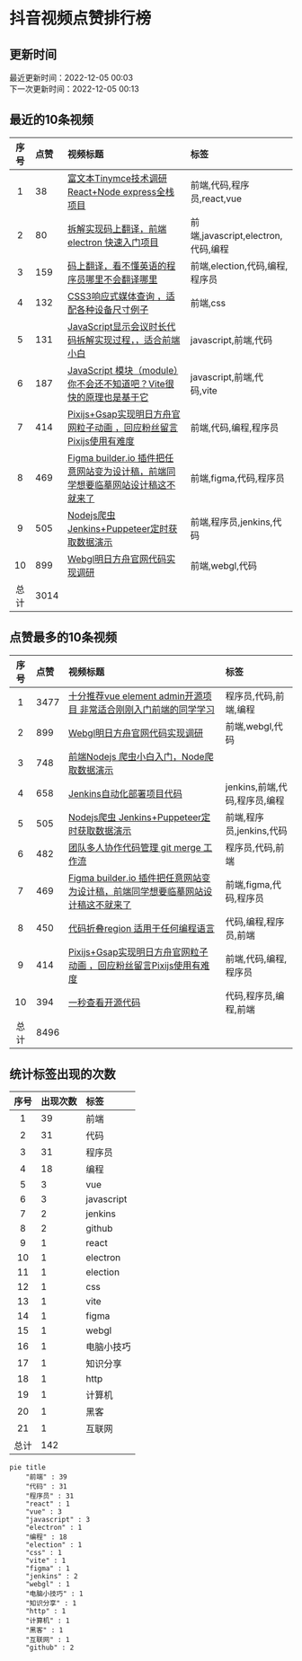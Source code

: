 # 抖音视频点赞排行榜

## 更新时间

最近更新时间：2022-12-05 00:03<br/>下一次更新时间：2022-12-05 00:13

## 最近的10条视频

|序号|点赞|视频标题|标签|
|:--:|:--|:--|:--|
|1|38|[富文本Tinymce技术调研React+Node express全栈项目     ](https://douyin.com/video/7173280854037351688)|前端,代码,程序员,react,vue|
|2|80|[拆解实现码上翻译，前端 electron 快速入门项目     ](https://douyin.com/video/7172833400963763463)|前端,javascript,electron,代码,编程|
|3|159|[码上翻译，看不懂英语的程序员哪里不会翻译哪里    ](https://douyin.com/video/7172194750777281828)|前端,election,代码,编程,程序员|
|4|132|[CSS3响应式媒体查询 ，适配各种设备尺寸例子 ](https://douyin.com/video/7171846490917195016)|前端,css|
|5|131|[JavaScript显示会议时长代码拆解实现过程，，适合前端小白  ](https://douyin.com/video/7171537579060382990)|javascript,前端,代码|
|6|187|[JavaScript 模块（module）你不会还不知道吧？Vite很快的原理也是基于它    ](https://douyin.com/video/7171175488021384455)|javascript,前端,代码,vite|
|7|414|[Pixijs+Gsap实现明日方舟官网粒子动画 ，回应粉丝留言Pixijs使用有难度    ](https://douyin.com/video/7170813541367221518)|前端,代码,编程,程序员|
|8|469|[Figma builder.io 插件把任意网站变为设计稿，前端同学想要临摹网站设计稿这不就来了    ](https://douyin.com/video/7170354855603621150)|前端,figma,代码,程序员|
|9|505|[Nodejs爬虫 Jenkins+Puppeteer定时获取数据演示    ](https://douyin.com/video/7170040411379993887)|前端,程序员,jenkins,代码|
|10|899|[Webgl明日方舟官网代码实现调研     ](https://douyin.com/video/7169612171553361183)|前端,webgl,代码|
|总计|3014|||

## 点赞最多的10条视频

|序号|点赞|视频标题|标签|
|:--:|:--|:--|:--|
|1|3477|[十分推荐vue element admin开源项目 非常适合刚刚入门前端的同学学习   ](https://douyin.com/video/7161996754227907873)|程序员,代码,前端,编程|
|2|899|[Webgl明日方舟官网代码实现调研     ](https://douyin.com/video/7169612171553361183)|前端,webgl,代码|
|3|748|[前端Nodejs 爬虫小白入门，Node爬取数据演示](https://douyin.com/video/7167758991055998222)||
|4|658|[Jenkins自动化部署项目代码          ](https://douyin.com/video/7165912754023419172)|jenkins,前端,代码,程序员,编程|
|5|505|[Nodejs爬虫 Jenkins+Puppeteer定时获取数据演示    ](https://douyin.com/video/7170040411379993887)|前端,程序员,jenkins,代码|
|6|482|[团队多人协作代码管理 git merge 工作流     ](https://douyin.com/video/7167047701987708173)|程序员,代码,前端|
|7|469|[Figma builder.io 插件把任意网站变为设计稿，前端同学想要临摹网站设计稿这不就来了    ](https://douyin.com/video/7170354855603621150)|前端,figma,代码,程序员|
|8|450|[代码折叠region 适用于任何编程语言    ](https://douyin.com/video/7160892403325439271)|代码,编程,程序员,前端|
|9|414|[Pixijs+Gsap实现明日方舟官网粒子动画 ，回应粉丝留言Pixijs使用有难度    ](https://douyin.com/video/7170813541367221518)|前端,代码,编程,程序员|
|10|394|[一秒查看开源代码     ](https://douyin.com/video/7161275091140087073)|代码,程序员,编程,前端|
|总计|8496|||

## 统计标签出现的次数

|序号|出现次数|标签|
|:--:|:--|:--|
|1|39|前端|
|2|31|代码|
|3|31|程序员|
|4|18|编程|
|5|3|vue|
|6|3|javascript|
|7|2|jenkins|
|8|2|github|
|9|1|react|
|10|1|electron|
|11|1|election|
|12|1|css|
|13|1|vite|
|14|1|figma|
|15|1|webgl|
|16|1|电脑小技巧|
|17|1|知识分享|
|18|1|http|
|19|1|计算机|
|20|1|黑客|
|21|1|互联网|
|总计|142||

```Mermaid
pie title 
    "前端" : 39
    "代码" : 31
    "程序员" : 31
    "react" : 1
    "vue" : 3
    "javascript" : 3
    "electron" : 1
    "编程" : 18
    "election" : 1
    "css" : 1
    "vite" : 1
    "figma" : 1
    "jenkins" : 2
    "webgl" : 1
    "电脑小技巧" : 1
    "知识分享" : 1
    "http" : 1
    "计算机" : 1
    "黑客" : 1
    "互联网" : 1
    "github" : 2
```


